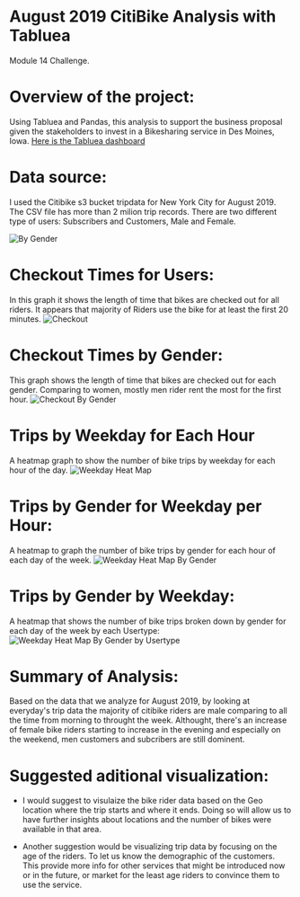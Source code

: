 # August 2019 CitiBike Analysis with Tabluea
Module 14 Challenge. 

# Overview of the project:
Using Tabluea and Pandas, this analysis to support the business proposal given the stakeholders to invest in a Bikesharing service in Des Moines, Iowa. 
[Here is the Tabluea dashboard](https://public.tableau.com/app/profile/qarawih/viz/Aug2019CitiBikeAnalysis/Checkouttimeforusers?publish=yes)

# Data source:
I used the Citibike s3 bucket tripdata for New York City for August 2019. The CSV file has more than 2 milion trip records. 
There are two different type of  users: Subscribers and Customers, Male and Female. 

![By Gender](https://github.com/HusamQ/Aug2019-CitiBike-Analysis-/blob/2747fe90126d1ad5650bf53d90b2f7644689d64a/Images/Riders-ByGender.PNG)
 
#  Checkout Times for Users:

In this graph it shows the length of time that bikes are checked out for all riders. It appears that majority of Riders use the bike for at least the first 20 minutes.
![Checkout](https://github.com/HusamQ/Aug2019-CitiBike-Analysis-/blob/1916c7ea46c91f75beeb78b275f59d20ccf40eb8/Images/Checkout-timefor-user.PNG)

# Checkout Times by Gender:
This graph shows the length of time that bikes are checked out for each gender. Comparing to women, mostly men rider rent the most for the first hour.
![Checkout By Gender](https://github.com/HusamQ/Aug2019-CitiBike-Analysis-/blob/1916c7ea46c91f75beeb78b275f59d20ccf40eb8/Images/CheckOutByGender.PNG)

# Trips by Weekday for Each Hour 
 A heatmap graph to show the number of bike trips by weekday for each hour of the day.
 ![Weekday Heat Map](https://github.com/HusamQ/Aug2019-CitiBike-Analysis-/blob/1916c7ea46c91f75beeb78b275f59d20ccf40eb8/Images/Heatmap-Byhour.PNG)
 
 # Trips by Gender for Weekday per Hour:
 A heatmap to graph the number of bike trips by gender for each hour of each day of the week.
 ![Weekday Heat Map By Gender](https://github.com/HusamQ/Aug2019-CitiBike-Analysis-/blob/1916c7ea46c91f75beeb78b275f59d20ccf40eb8/Images/TripsbyWeekdayperHour.PNG)
 
 # Trips by Gender by Weekday:
 A heatmap that shows the number of bike trips broken down by gender for each day of the week by each Usertype: 
  ![Weekday Heat Map By Gender by Usertype](https://github.com/HusamQ/Aug2019-CitiBike-Analysis-/blob/1916c7ea46c91f75beeb78b275f59d20ccf40eb8/Images/Gender.PNG)
  
# Summary of Analysis:

Based on the data that we analyze for August 2019, by looking at everyday's trip data the majority of citibike riders are male comparing to all the time from morning to throught the week. Althought, there's an increase of female bike riders starting to increase in the evening and especially on the weekend, men customers and subcribers are still dominent.

# Suggested aditional visualization: 
- I would suggest to visulaize the bike rider data based on the Geo location where the trip starts and where it ends. Doing so will allow us to have further insights about locations and the number of bikes were available in that area. 

- Another suggestion would be visualizing trip data by focusing on the age of the riders. To let us know the demographic of the customers. This provide more info for other services that might be introduced now or in the future, or market  for the least age riders to convince them to use the service.
  




